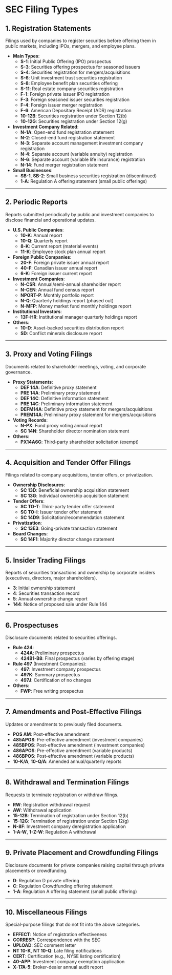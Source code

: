 # SEC Filing Types

## 1. Registration Statements

Filings used by companies to register securities before offering them in public markets, including IPOs, mergers, and employee plans.

- **Main Types**:
  - **S-1**: Initial Public Offering (IPO) prospectus
  - **S-3**: Securities offering prospectus for seasoned issuers
  - **S-4**: Securities registration for mergers/acquisitions
  - **S-6**: Unit investment trust securities registration
  - **S-8**: Employee benefit plan securities offering
  - **S-11**: Real estate company securities registration
  - **F-1**: Foreign private issuer IPO registration
  - **F-3**: Foreign seasoned issuer securities registration
  - **F-4**: Foreign issuer merger registration
  - **F-6**: American Depositary Receipt (ADR) registration
  - **10-12B**: Securities registration under Section 12(b)
  - **10-12G**: Securities registration under Section 12(g)
- **Investment Company Related**:
  - **N-1A**: Open-end fund registration statement
  - **N-2**: Closed-end fund registration statement
  - **N-3**: Separate account management investment company registration
  - **N-4**: Separate account (variable annuity) registration
  - **N-6**: Separate account (variable life insurance) registration
  - **N-14**: Fund merger registration statement
- **Small Businesses**:
  - **SB-1**, **SB-2**: Small business securities registration (discontinued)
  - **1-A**: Regulation A offering statement (small public offerings)

---

## 2. Periodic Reports

Reports submitted periodically by public and investment companies to disclose financial and operational updates.

- **U.S. Public Companies**:
  - **10-K**: Annual report
  - **10-Q**: Quarterly report
  - **8-K**: Current report (material events)
  - **11-K**: Employee stock plan annual report
- **Foreign Public Companies**:
  - **20-F**: Foreign private issuer annual report
  - **40-F**: Canadian issuer annual report
  - **6-K**: Foreign issuer current report
- **Investment Companies**:
  - **N-CSR**: Annual/semi-annual shareholder report
  - **N-CEN**: Annual fund census report
  - **NPORT-P**: Monthly portfolio report
  - **N-Q**: Quarterly holdings report (phased out)
  - **N-MFP**: Money market fund monthly holdings report
- **Institutional Investors**:
  - **13F-HR**: Institutional manager quarterly holdings report
- **Others**:
  - **10-D**: Asset-backed securities distribution report
  - **SD**: Conflict minerals disclosure report

---

## 3. Proxy and Voting Filings

Documents related to shareholder meetings, voting, and corporate governance.

- **Proxy Statements**:
  - **DEF 14A**: Definitive proxy statement
  - **PRE 14A**: Preliminary proxy statement
  - **DEF 14C**: Definitive information statement
  - **PRE 14C**: Preliminary information statement
  - **DEFM14A**: Definitive proxy statement for mergers/acquisitions
  - **PREM14A**: Preliminary proxy statement for mergers/acquisitions
- **Voting Records**:
  - **N-PX**: Fund proxy voting annual report
  - **SC 14N**: Shareholder director nomination statement
- **Others**:
  - **PX14A6G**: Third-party shareholder solicitation (exempt)

---

## 4. Acquisition and Tender Offer Filings

Filings related to company acquisitions, tender offers, or privatization.

- **Ownership Disclosures**:
  - **SC 13D**: Beneficial ownership acquisition statement
  - **SC 13G**: Individual ownership acquisition statement
- **Tender Offers**:
  - **SC TO-T**: Third-party tender offer statement
  - **SC TO-I**: Issuer tender offer statement
  - **SC 14D9**: Solicitation/recommendation statement
- **Privatization**:
  - **SC 13E3**: Going-private transaction statement
- **Board Changes**:
  - **SC 14F1**: Majority director change statement

---

## 5. Insider Trading Filings

Reports of securities transactions and ownership by corporate insiders (executives, directors, major shareholders).

- **3**: Initial ownership statement
- **4**: Securities transaction record
- **5**: Annual ownership change report
- **144**: Notice of proposed sale under Rule 144

---

## 6. Prospectuses

Disclosure documents related to securities offerings.

- **Rule 424**:
  - **424A**: Preliminary prospectus
  - **424B1-B8**: Final prospectus (varies by offering stage)
- **Rule 497** (Investment Companies):
  - **497**: Investment company prospectus
  - **497K**: Summary prospectus
  - **497J**: Certification of no changes
- **Others**:
  - **FWP**: Free writing prospectus

---

## 7. Amendments and Post-Effective Filings

Updates or amendments to previously filed documents.

- **POS AM**: Post-effective amendment
- **485APOS**: Pre-effective amendment (investment companies)
- **485BPOS**: Post-effective amendment (investment companies)
- **486APOS**: Pre-effective amendment (variable products)
- **486BPOS**: Post-effective amendment (variable products)
- **10-K/A**, **10-Q/A**: Amended annual/quarterly reports

---

## 8. Withdrawal and Termination Filings

Requests to terminate registration or withdraw filings.

- **RW**: Registration withdrawal request
- **AW**: Withdrawal application
- **15-12B**: Termination of registration under Section 12(b)
- **15-12G**: Termination of registration under Section 12(g)
- **N-8F**: Investment company deregistration application
- **1-A-W**, **1-Z-W**: Regulation A withdrawal

---

## 9. Private Placement and Crowdfunding Filings

Disclosure documents for private companies raising capital through private placements or crowdfunding.

- **D**: Regulation D private offering
- **C**: Regulation Crowdfunding offering statement
- **1-A**: Regulation A offering statement (small public offering)

---

## 10. Miscellaneous Filings

Special-purpose filings that do not fit into the above categories.

- **EFFECT**: Notice of registration effectiveness
- **CORRESP**: Correspondence with the SEC
- **UPLOAD**: SEC comment letter
- **NT 10-K**, **NT 10-Q**: Late filing notifications
- **CERT**: Certification (e.g., NYSE listing certification)
- **40-APP**: Investment company exemption application
- **X-17A-5**: Broker-dealer annual audit report
